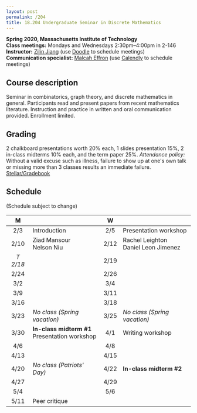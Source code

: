 ```yaml
---
layout: post
permalink: /204
title: 18.204 Undergraduate Seminar in Discrete Mathematics
---
```

**Spring 2020, Massachusetts Institute of Technology**  
**Class meetings:** Mondays and Wednesdays 2:30pm–4:00pm in 2-146  
**Instructor:** [Zilin Jiang](/) (use [Doodle](https://doodle.com/zilin) to schedule meetings)  
**Communication specialist:** [Malcah Effron](https://cmsw.mit.edu/profile/malcah-effron/) (use [Calendly](https://calendly.com/meffron) to schedule meetings)

## Course description

Seminar in combinatorics, graph theory, and discrete mathematics in general. Participants read and present papers from recent mathematics literature. Instruction and practice in written and oral communication provided. Enrollment limited.

## Grading

2 chalkboard presentations worth 20% each, 1 slides presentation 15%, 2 in-class midterms 10% each, and the term paper 25%.
*Attendance policy:* Without a valid excuse such as illness, failure to show up at one's own talk or missing more than 3 classes results an immediate failure.  
[Stellar/Gradebook](http://stellar.mit.edu/course/18/sp20/18.204/)

## Schedule

(Schedule subject to change)

| M    |   | W    |   |
|:----:|---|:----:|---|
| 2/3 | Introduction | 2/5 | Presentation workshop |
| 2/10 | Ziad Mansour<br>Nelson Niu | 2/12 | Rachel Leighton<br>Daniel Leon Jimenez |
| *T 2/18* |  | 2/19 |  |
| 2/24 |  | 2/26 |  |
| 3/2 |  | 3/4 |  |
| 3/9 |  | 3/11 |  |
| 3/16 |  | 3/18 |  |
| 3/23 | _No class (Spring vacation)_ | 3/25 | _No class (Spring vacation)_ |
| 3/30 | **In-class midterm #1**<br>Presentation workshop | 4/1 | Writing workshop |
| 4/6  |  | 4/8 |  |
| 4/13 |  | 4/15  |  |
| 4/20 | _No class (Patriots' Day)_ | 4/22 | **In-class midterm #2** |
| 4/27 |  | 4/29 |  |
| 5/4 |  | 5/6 |  |
| 5/11 | Peer critique |

